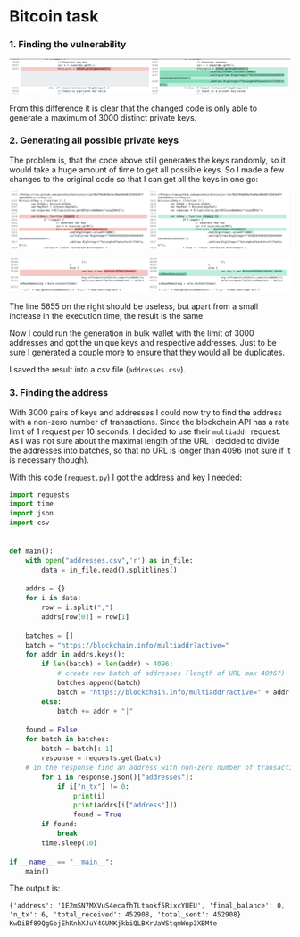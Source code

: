 # Bitcoin task

### 1. Finding the vulnerability

![Screenshot3](images/screenshot3.png)

From this difference it is clear that the changed code is only able to generate a maximum of 3000 distinct private keys. 

### 2. Generating all possible private keys

The problem is, that the code above still generates the keys randomly, so it would take a huge amount of time to get all possible keys. So I made a few changes to the original code so that I can get all the keys in one go:

![Screenshot1](images/screenshot1.png)

![Screenshot2](images/screenshot2.png)

The line 5655 on the right should be useless, but apart from a small increase in the execution time, the result is the same.

Now I could run the generation in bulk wallet with the limit of 3000 addresses and got the unique keys and respective addresses. Just to be sure I generated a couple more to ensure that they would all be duplicates.

I saved the result into a csv file (`addresses.csv`). 

### 3. Finding the address

With 3000 pairs of keys and addresses I could now try to find the address with a non-zero number of transactions. Since the blockchain API has a rate limit of 1 request per 10 seconds, I decided to use their `multiaddr` request. As I was not sure about the maximal length of the URL I decided to divide the addresses into batches, so that no URL is longer than 4096 (not sure if it is necessary though). 

With this code (`request.py`) I got the address and key I needed:

```python
import requests
import time
import json
import csv


def main():
	with open("addresses.csv",'r') as in_file:
		data = in_file.read().splitlines()

	addrs = {}
	for i in data:
		row = i.split(",")
		addrs[row[0]] = row[1]

	batches = []
	batch = "https://blockchain.info/multiaddr?active="
	for addr in addrs.keys():
		if len(batch) + len(addr) > 4096:
			# create new batch of addresses (length of URL max 4096?)
			batches.append(batch)
			batch = "https://blockchain.info/multiaddr?active=" + addr + "|"
		else:
			batch += addr + "|"

	found = False
	for batch in batches:
		batch = batch[:-1]
		response = requests.get(batch)
    # in the response find an address with non-zero number of transactions
		for i in response.json()["addresses"]:
			if i["n_tx"] != 0:
				print(i)
				print(addrs[i["address"]])
				found = True
		if found:
			break
		time.sleep(10)

if __name__ == "__main__":
	main()
```

The output is:

```
{'address': '1E2mSN7MXVuS4ecafhTLtaokf5RixcYUEU', 'final_balance': 0, 'n_tx': 6, 'total_received': 452908, 'total_sent': 452908}
KwDiBf89QgGbjEhKnhXJuY4GUMKjkbiQLBXrUaWStqmWnp3XBMte
```
